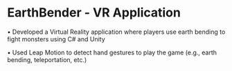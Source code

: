 # EarthBender - VR Application
• Developed a Virtual Reality application where players use earth bending to fight monsters using C# and Unity

• Used Leap Motion to detect hand gestures to play the game (e.g., earth bending, teleportation, etc.)
